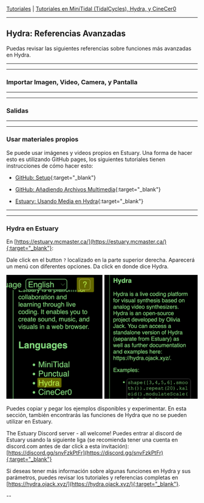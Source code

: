 
[Tutoriales](../Tutorials/README.md) | [Tutoriales en MiniTidal (TidalCycles), Hydra, y CineCer0](README.md)    

-------------------------------------------------------------------------------  

## Hydra: Referencias Avanzadas

Puedas revisar las siguientes referencias sobre funciones más avanzadas en Hydra.

_________________________________________________________________________________________
_________________________________________________________________________________________

### Importar Imagen, Video, Camera, y Pantalla

_________________________________________________________________________________________
_________________________________________________________________________________________

### Salidas

_________________________________________________________________________________________
_________________________________________________________________________________________

### Usar materiales propios

Se puede usar imágenes y videos propios en Estuary. Una forma de hacer esto es utilizando GitHub pages, los siguientes tutoriales tienen instrucciones de cómo hacer esto:

+ [GitHub: Setup](../GitHub-setup.md){:target="_blank"}

+ [GitHub: Añadiendo Archivos Multimedia](../GitHub-addingFiles.md){:target="_blank"}

+ [Estuary: Usando Media en Hydra](../Estuary-MediaInHydra.md){:target="_blank"}

_________________________________________________________________________________________
_________________________________________________________________________________________

### Hydra en Estuary

En [https://estuary.mcmaster.ca/](https://estuary.mcmaster.ca/){:target="_blank"}:  

Dale click en el button `?` localizado en la parte superior derecha. Aparecerá un menú con diferentes opciones. Da click en donde dice Hydra.

<img src="imgs/hydra-16.png" width="600">

Puedes copiar y pegar los ejemplos disponibles y experimentar. En esta sección, también encontrarás las funciones de Hydra que no se pueden utilizar en Estuary.

The Estuary Discord server - all welcome! Puedes entrar al discord de Estuary usando la siguiente liga (se recomienda tener una cuenta en discord.com antes de dar click a esta invitación): [https://discord.gg/snvFzkPtFr](https://discord.gg/snvFzkPtFr){:target="_blank"}    

Si deseas tener más información sobre algunas funciones en Hydra y sus parámetros, puedes revisar los tutoriales y referencias completas en [https://hydra.ojack.xyz/](https://hydra.ojack.xyz/){:target="_blank"}.


--
